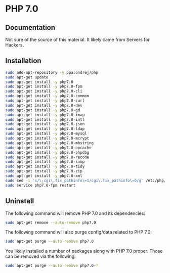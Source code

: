 # PHP 7.0

## Documentation

Not sure of the source of this material. It likely came from Servers for Hackers.

## Installation

```bash
sudo add-apt-repository -y ppa:ondrej/php
sudo apt-get update
sudo apt-get install -y php7.0
sudo apt-get install -y php7.0-fpm
sudo apt-get install -y php7.0-cli
sudo apt-get install -y php7.0-common
sudo apt-get install -y php7.0-curl
sudo apt-get install -y php7.0-dev
sudo apt-get install -y php7.0-gd
sudo apt-get install -y php7.0-imap
sudo apt-get install -y php7.0-intl
sudo apt-get install -y php7.0-json
sudo apt-get install -y php7.0-ldap
sudo apt-get install -y php7.0-mysql
sudo apt-get install -y php7.0-mcrypt
sudo apt-get install -y php7.0-mbstring
sudo apt-get install -y php7.0-opcache
sudo apt-get install -y php7.0-phpdbg
sudo apt-get install -y php7.0-recode
sudo apt-get install -y php7.0-snmp
sudo apt-get install -y php7.0-tidy
sudo apt-get install -y php7.0-zip
sudo apt-get install -y php7.0-xml
sudo sed -i 's/\;cgi\.fix_pathinfo\=1/cgi\.fix_pathinfo\=0/g' /etc/php/7.0/fpm/php.ini
sudo service php7.0-fpm restart
```

## Uninstall

The following command will remove PHP 7.0 and its dependencies:

```bash
sudo apt-get remove --auto-remove php7.0
```

The following command will also purge config/data related to PHP 7.0:

```bash
sudo apt-get purge --auto-remove php7.0
```

You likely installed a number of packages along with PHP 7.0 proper. Those can be removed via the following:

```bash
sudo apt-get purge --auto-remove php7.0-*
```
